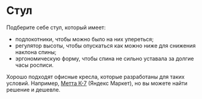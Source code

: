 # Стул

Подберите себе стул, который имеет:

* подлокотники, чтобы можно было на них упереться;
* регулятор высоты, чтобы опускаться как можно ниже для снижения наклона спины;
* эргономическую форму, чтобы спина не сильно уставала за долгие часы росписи.

Хорошо подходят офисные кресла, которые разработаны для таких условий. Например, [Метта К-7](https://market.yandex.ru/product--komplekt-7-ch-priamougolnoe-sechenie/1655955352?sku=101715755806&uniqueId=1042681&do-waremd5=pw2Sj_PHPADDyFAtVBmN-A) (Яндекс Маркет), но вы можете найти решение и дешевле.